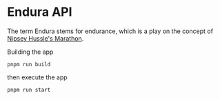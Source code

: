 # Endura API

The term Endura stems for endurance, which is a play on the concept of [Nipsey Hussle's Marathon](https://ihussle.com/).

Building the app

```shell
pnpm run build
```

then execute the app

```shell
pnpm run start
```
